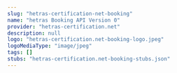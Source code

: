 ```yaml
---
slug: "hetras-certification-net-booking"
name: "hetras Booking API Version 0"
provider: "hetras-certification.net"
description: null
logo: "hetras-certification.net-booking-logo.jpeg"
logoMediaType: "image/jpeg"
tags: []
stubs: "hetras-certification.net-booking-stubs.json"
---
```

